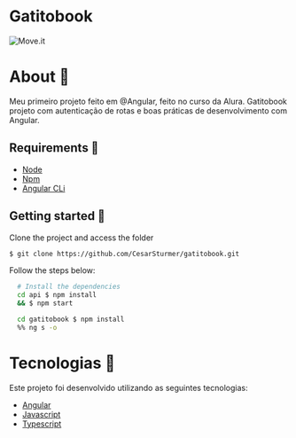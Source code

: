 # Gatitobook

<img alt="Move.it" title="Move.it" src="https://imgur.com/X5cvrN1.png" />


# About 📃
 Meu primeiro projeto feito em @Angular, feito no curso da Alura. Gatitobook projeto com autenticação de rotas e boas práticas  de desenvolvimento com Angular.
 

  
  

## Requirements 🔧
  - [Node](https://nodejs.org/en/)
  - [Npm](https://www.npmjs.com/)
  - [Angular CLi](https://angular.io/cli)
  
## Getting started  🚀 

  Clone the project and access the folder

  ```bash
  $ git clone https://github.com/CesarSturmer/gatitobook.git
  ```

  Follow the steps below:

  ```bash
    # Install the dependencies
    cd api $ npm install
    && $ npm start  
  ```

  ```bash
    cd gatitobook $ npm install
    %% ng s -o
  ```
  
# Tecnologias  🚀
Este projeto foi desenvolvido utilizando as seguintes tecnologias:

- [Angular](https://angular.io/)
- [Javascript](https://www.javascript.com/)
- [Typescript](https://www.typescriptlang.org/)



